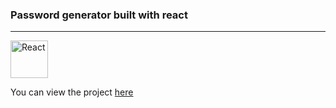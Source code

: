 ### Password generator built with react


---

<div>
	<img height="60" src="https://user-images.githubusercontent.com/25181517/117448085-96eed600-af3e-11eb-9492-83a3a0fcbfb1.png" alt="React" title="React" />
</div>

You can view the project [here](https://zaidrasheed.github.io/password-generator-react/)
